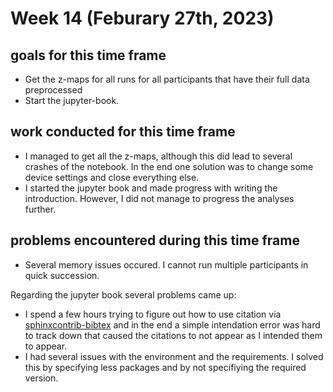 # Week 14 (Feburary 27th, 2023)

## goals for this time frame
- Get the z-maps for all runs for all participants that have their full data preprocessed
- Start the jupyter-book. 


## work conducted for this time frame
- I managed to get all the z-maps, although this did lead to several crashes of the notebook. In the end one solution was to change some device settings and close everything else.
- I started the jupyter book and made progress with writing the introduction. However, I did not manage to progress the analyses further. 


## problems encountered during this time frame
- Several memory issues occured. I cannot run multiple participants in quick succession. 

Regarding the jupyter book several problems came up:

- I spend a few hours trying to figure out how to use citation via [sphinxcontrib-bibtex](https://sphinxcontrib-bibtex.readthedocs.io/en/latest/) and in the end a simple intendation error was hard to track down that caused the citations to not appear as I intended them to appear. 
- I had several issues with the environment and the requirements. I solved this by specifying less packages and by not specifiying the required version. 